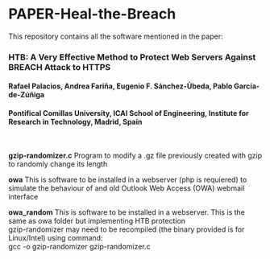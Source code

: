 # PAPER-Heal-the-Breach

This repository contains all the software mentioned in the paper:

### HTB: A Very Effective Method to Protect Web Servers Against BREACH Attack to HTTPS
#### Rafael Palacios, Andrea Fariña, Eugenio F. Sánchez-Úbeda, Pablo García-de-Zúñiga
#### Pontifical Comillas University, ICAI School of Engineering, Institute for Research in Technology, Madrid, Spain

<br>

**gzip-randomizer.c**
Program to modify a .gz file previously created with gzip to randomly change its length

**owa**
This is software to be installed in a webserver (php is requiered) to simulate the behaviour of and old Outlook Web Access (OWA) webmail interface

**owa_random**
This is software to be installed in a webserver. This is the same as owa folder but implementing HTB protection<br>
gzip-randomizer may need to be recompiled (the binary provided is for Linux/Intel) using command:<br>
gcc -o gzip-randomizer gzip-randomizer.c
